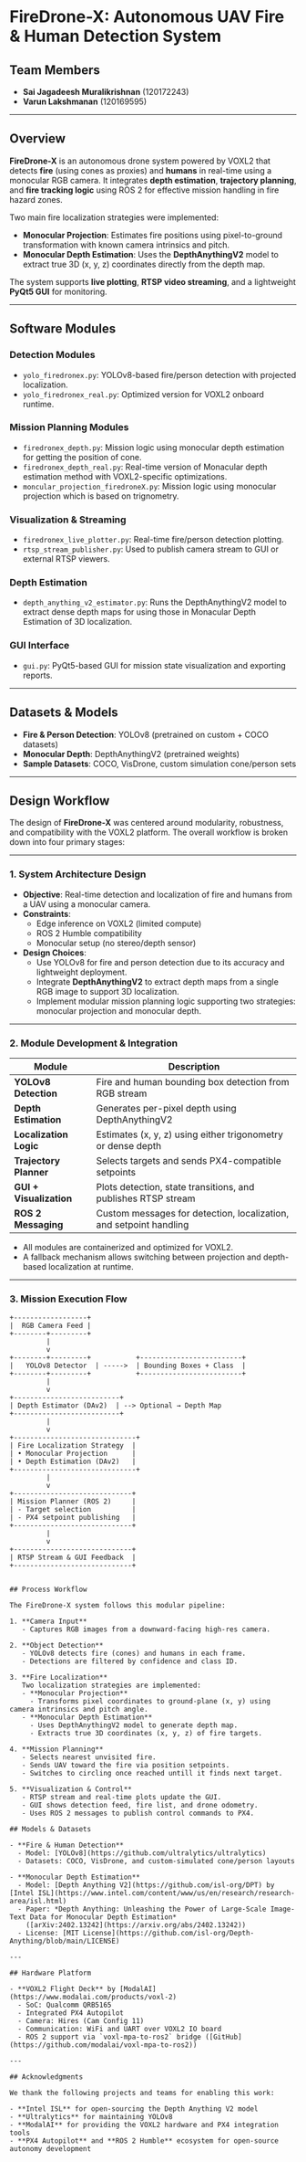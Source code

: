 # FireDrone-X: Autonomous UAV Fire & Human Detection System

## Team Members
- **Sai Jagadeesh Muralikrishnan** (120172243)
- **Varun Lakshmanan** (120169595)

---

## Overview

**FireDrone-X** is an autonomous drone system powered by VOXL2 that detects **fire** (using cones as proxies) and **humans** in real-time using a monocular RGB camera. It integrates **depth estimation**, **trajectory planning**, and **fire tracking logic** using ROS 2 for effective mission handling in fire hazard zones.

Two main fire localization strategies were implemented:
- **Monocular Projection**: Estimates fire positions using pixel-to-ground transformation with known camera intrinsics and pitch.
- **Monocular Depth Estimation**: Uses the **DepthAnythingV2** model to extract true 3D (x, y, z) coordinates directly from the depth map.

The system supports **live plotting**, **RTSP video streaming**, and a lightweight **PyQt5 GUI** for monitoring.

---

## Software Modules

### Detection Modules
- `yolo_firedronex.py`: YOLOv8-based fire/person detection with projected localization.
- `yolo_firedronex_real.py`: Optimized version for VOXL2 onboard runtime.

### Mission Planning Modules
- `firedronex_depth.py`: Mission logic using monocular depth estimation for getting the position of cone.
- `firedronex_depth_real.py`: Real-time version of Monacular depth estimation method with VOXL2-specific optimizations.
- `moncular_projection_firedroneX.py`: Mission logic using monocular projection which is based on trignometry.

### Visualization & Streaming
- `firedronex_live_plotter.py`: Real-time fire/person detection plotting.
- `rtsp_stream_publisher.py`: Used to publish camera stream to GUI or external RTSP viewers.

### Depth Estimation
- `depth_anything_v2_estimator.py`: Runs the DepthAnythingV2 model to extract dense depth maps for using those in Monacular Depth Estimation of 3D localization.

### GUI Interface
- `gui.py`: PyQt5-based GUI for mission state visualization and exporting reports.

---

## Datasets & Models

- **Fire & Person Detection**: YOLOv8 (pretrained on custom + COCO datasets)
- **Monocular Depth**: DepthAnythingV2 (pretrained weights)
- **Sample Datasets**: COCO, VisDrone, custom simulation cone/person sets

---

## Design Workflow

The design of **FireDrone-X** was centered around modularity, robustness, and compatibility with the VOXL2 platform. The overall workflow is broken down into four primary stages:

---

### 1. **System Architecture Design**

- **Objective**: Real-time detection and localization of fire and humans from a UAV using a monocular camera.
- **Constraints**:
  - Edge inference on VOXL2 (limited compute)
  - ROS 2 Humble compatibility
  - Monocular setup (no stereo/depth sensor)
- **Design Choices**:
  - Use YOLOv8 for fire and person detection due to its accuracy and lightweight deployment.
  - Integrate **DepthAnythingV2** to extract depth maps from a single RGB image to support 3D localization.
  - Implement modular mission planning logic supporting two strategies: monocular projection and monocular depth.

---

### 2. **Module Development & Integration**

| Module | Description |
|--------|-------------|
| **YOLOv8 Detection** | Fire and human bounding box detection from RGB stream |
| **Depth Estimation** | Generates per-pixel depth using DepthAnythingV2 |
| **Localization Logic** | Estimates (x, y, z) using either trigonometry or dense depth |
| **Trajectory Planner** | Selects targets and sends PX4-compatible setpoints |
| **GUI + Visualization** | Plots detection, state transitions, and publishes RTSP stream |
| **ROS 2 Messaging** | Custom messages for detection, localization, and setpoint handling |

- All modules are containerized and optimized for VOXL2.
- A fallback mechanism allows switching between projection and depth-based localization at runtime.

---

### 3. **Mission Execution Flow**

```text
+------------------+
|  RGB Camera Feed |
+--------+---------+
         |
         v
+--------+---------+           +-------------------------+
|   YOLOv8 Detector  | ----->  | Bounding Boxes + Class  |
+--------+---------+           +-------------------------+
         |
         v
+--------------------------+
| Depth Estimator (DAv2)  | --> Optional → Depth Map
+--------------------------+
         |
         v
+------------------------------+
| Fire Localization Strategy  |
| • Monocular Projection      |
| • Depth Estimation (DAv2)   |
+------------------------------+
         |
         v
+-----------------------------+
| Mission Planner (ROS 2)     |
| - Target selection          |
| - PX4 setpoint publishing   |
+-----------------------------+
         |
         v
+-----------------------------+
| RTSP Stream & GUI Feedback  |
+-----------------------------+


## Process Workflow

The FireDrone-X system follows this modular pipeline:

1. **Camera Input**  
   - Captures RGB images from a downward-facing high-res camera.

2. **Object Detection**  
   - YOLOv8 detects fire (cones) and humans in each frame.
   - Detections are filtered by confidence and class ID.

3. **Fire Localization**  
   Two localization strategies are implemented:
   - **Monocular Projection**  
     - Transforms pixel coordinates to ground-plane (x, y) using camera intrinsics and pitch angle.
   - **Monocular Depth Estimation**  
     - Uses DepthAnythingV2 model to generate depth map.
     - Extracts true 3D coordinates (x, y, z) of fire targets.

4. **Mission Planning**  
   - Selects nearest unvisited fire.
   - Sends UAV toward the fire via position setpoints.
   - Switches to circling once reached untill it finds next target.

5. **Visualization & Control**  
   - RTSP stream and real-time plots update the GUI.
   - GUI shows detection feed, fire list, and drone odometry.
   - Uses ROS 2 messages to publish control commands to PX4.

## Models & Datasets

- **Fire & Human Detection**  
  - Model: [YOLOv8](https://github.com/ultralytics/ultralytics)  
  - Datasets: COCO, VisDrone, and custom-simulated cone/person layouts

- **Monocular Depth Estimation**  
  - Model: [Depth Anything V2](https://github.com/isl-org/DPT) by [Intel ISL](https://www.intel.com/content/www/us/en/research/research-area/isl.html)  
  - Paper: *Depth Anything: Unleashing the Power of Large-Scale Image-Text Data for Monocular Depth Estimation*  
    ([arXiv:2402.13242](https://arxiv.org/abs/2402.13242))  
  - License: [MIT License](https://github.com/isl-org/Depth-Anything/blob/main/LICENSE)

---

## Hardware Platform

- **VOXL2 Flight Deck** by [ModalAI](https://www.modalai.com/products/voxl-2)  
  - SoC: Qualcomm QRB5165  
  - Integrated PX4 Autopilot 
  - Camera: Hires (Cam Config 11)  
  - Communication: WiFi and UART over VOXL2 IO board  
  - ROS 2 support via `voxl-mpa-to-ros2` bridge ([GitHub](https://github.com/modalai/voxl-mpa-to-ros2))

---

## Acknowledgments

We thank the following projects and teams for enabling this work:

- **Intel ISL** for open-sourcing the Depth Anything V2 model  
- **Ultralytics** for maintaining YOLOv8  
- **ModalAI** for providing the VOXL2 hardware and PX4 integration tools  
- **PX4 Autopilot** and **ROS 2 Humble** ecosystem for open-source autonomy development


